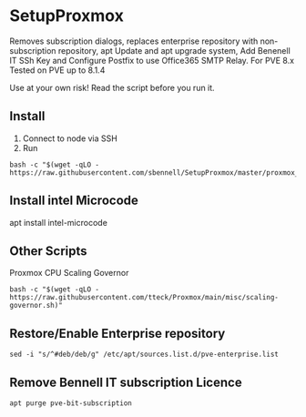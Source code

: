 # SetupProxmox

Removes subscription dialogs, replaces enterprise repository with non-subscription repository, apt Update and apt upgrade system, Add Benenell IT SSh Key and Configure Postfix to use Office365 SMTP Relay. For PVE 8.x Tested on PVE up to 8.1.4


Use at your own risk! Read the script before you run it. 

## Install

1. Connect to node via SSH
2. Run
```
bash -c "$(wget -qLO - https://raw.githubusercontent.com/sbennell/SetupProxmox/master/proxmox_toolbox.sh)"
```

## Install intel Microcode 
apt install intel-microcode

## Other Scripts

Proxmox CPU Scaling Governor
```
bash -c "$(wget -qLO - https://raw.githubusercontent.com/tteck/Proxmox/main/misc/scaling-governor.sh)"

```

## Restore/Enable Enterprise repository

```
sed -i "s/^#deb/deb/g" /etc/apt/sources.list.d/pve-enterprise.list
```

## Remove Bennell IT subscription Licence 

```
apt purge pve-bit-subscription
```
